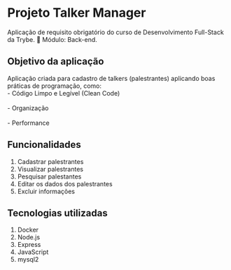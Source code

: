 # Projeto Talker Manager

  Aplicação de requisito obrigatório do curso de Desenvolvimento Full-Stack da Trybe. 🚀
  Módulo: Back-end.


## Objetivo da aplicação

  Aplicação criada para cadastro de talkers (palestrantes) aplicando boas práticas de programação, como:
  <br>
    - Código Limpo e Legível (Clean Code)
  </br>
  <br>
    - Organização
  </br>
  <br>
    - Performance
  </br>

## Funcionalidades

  1. Cadastrar palestrantes
  2. Visualizar palestrantes
  3. Pesquisar palestantes
  4. Editar os dados dos palestrantes
  5. Excluir informações
   
## Tecnologias utilizadas

  1. Docker
  2. Node.js
  3. Express
  4. JavaScript
  5. mysql2

